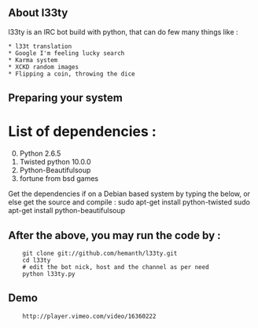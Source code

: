 ## About l33ty
l33ty is an IRC bot build with python, that can do few many things like :

    * l33t translation 
    * Google I'm feeling lucky search 
    * Karma system
    * XCKD random images
    * Flipping a coin, throwing the dice

## Preparing your system

# List of dependencies :

0. Python 2.6.5
1. Twisted python 10.0.0
2. Python-Beautifulsoup
3. fortune from bsd games



Get the dependencies if on a Debian based system by typing the below, or else get the source and compile :
		sudo apt-get install python-twisted
                sudo apt-get install python-beautifulsoup 


## After the above, you may run the code by :
		git clone git://github.com/hemanth/l33ty.git
		cd l33ty
		# edit the bot nick, host and the channel as per need
		python l33ty.py

## Demo
        http://player.vimeo.com/video/16360222
